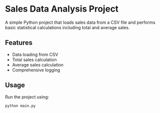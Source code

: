 # Sales Data Analysis Project

A simple Python project that loads sales data from a CSV file and performs basic statistical calculations including total and average sales.

## Features
- Data loading from CSV
- Total sales calculation
- Average sales calculation
- Comprehensive logging

## Usage
Run the project using:
```bash
python main.py
``` 